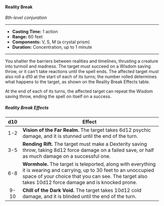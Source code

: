 #### Reality Break
*8th-level conjuration*
___
- **Casting Time:** 1 action
- **Range:** 60 feet
- **Components:** V, S, M (a crystal prism)
- **Duration:** Concentration, up to 1 minute
---
You shatter the barriers between realities and timelines, thrusting a creature into turmoil and madness. The target must succeed on a Wisdom saving throw, or it can't take reactions until the spell ends. The affected target must also roll a d10 at the start of each of its turns; the number rolled determines what happens to the target, as shown on the Reality Break Effects table.

At the end of each of its turns, the affected target can repeat the Wisdom saving throw, ending the spell on itself on a success.

##### Reality Break Effects
| d10 | Effect |
|:---:|---|
| 1-2 | **Vision of the Far Realm.** The target takes 6d12 psychic damage, and it is stunned until the end of the turn. |
| 3-5 | **Rending Rift.** The target must make a Dexterity saving throw, taking 8d12 force damage on a failed save, or half as much damage on a successful one. |
| 6-8 | **Wormhole.** The target is teleported, along with everything it is wearing and carrying, up to 30 feet to an unoccupied space of your choice that you can see. The target also takes 10d12 force damage and is knocked prone. |
| 9-10 | **Chill of the Dark Void.** The target takes 10d12 cold damage, and it is blinded until the end of the turn. |